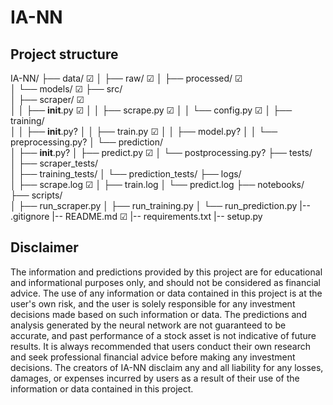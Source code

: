# IA-NN

## Project structure

IA-NN/
├── data/ ☑
│ ├── raw/ ☑
│ ├── processed/ ☑  
│ └── models/ ☑
├── src/  
│ ├── scraper/ ☑  
│ │ ├── **init**.py ☑
│ │ ├── scrape.py ☑
│ │ └── config.py ☑
│ ├── training/  
│ │ ├── **init**.py?
│ │ ├── train.py ☑
│ │ ├── model.py?
│ │ └── preprocessing.py?
│ └── prediction/  
│ ├── **init**.py?
│ ├── predict.py ☑
│ └── postprocessing.py?
├── tests/  
│ ├── scraper_tests/  
│ ├── training_tests/
│ └── prediction_tests/
├── logs/  
│ ├── scrape.log ☑
│ ├── train.log
│ └── predict.log
├── notebooks/  
├── scripts/  
│ ├── run_scraper.py
│ ├── run_training.py
│ └── run_prediction.py
|-- .gitignore
|-- README.md ☑
|-- requirements.txt
|-- setup.py

## Disclaimer

The information and predictions provided by this project are for educational and informational purposes only, and should not be considered as financial advice. The use of any information or data contained in this project is at the user's own risk, and the user is solely responsible for any investment decisions made based on such information or data. The predictions and analysis generated by the neural network are not guaranteed to be accurate, and past performance of a stock asset is not indicative of future results. It is always recommended that users conduct their own research and seek professional financial advice before making any investment decisions. The creators of IA-NN disclaim any and all liability for any losses, damages, or expenses incurred by users as a result of their use of the information or data contained in this project.
